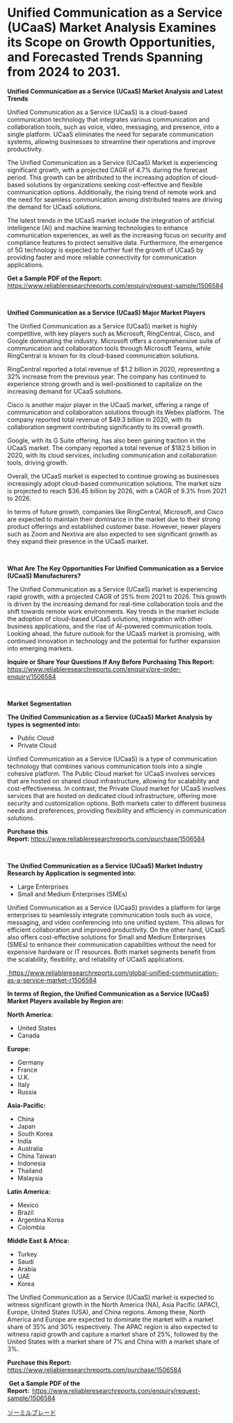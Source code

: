 <p><h1>Unified Communication as a Service (UCaaS) Market Analysis Examines its Scope on Growth Opportunities, and Forecasted Trends Spanning from 2024 to 2031.</h1></p><p><strong>Unified Communication as a Service (UCaaS) Market Analysis and Latest Trends</strong></p>
<p><p>Unified Communication as a Service (UCaaS) is a cloud-based communication technology that integrates various communication and collaboration tools, such as voice, video, messaging, and presence, into a single platform. UCaaS eliminates the need for separate communication systems, allowing businesses to streamline their operations and improve productivity.</p><p>The Unified Communication as a Service (UCaaS) Market is experiencing significant growth, with a projected CAGR of 4.7% during the forecast period. This growth can be attributed to the increasing adoption of cloud-based solutions by organizations seeking cost-effective and flexible communication options. Additionally, the rising trend of remote work and the need for seamless communication among distributed teams are driving the demand for UCaaS solutions.</p><p>The latest trends in the UCaaS market include the integration of artificial intelligence (AI) and machine learning technologies to enhance communication experiences, as well as the increasing focus on security and compliance features to protect sensitive data. Furthermore, the emergence of 5G technology is expected to further fuel the growth of UCaaS by providing faster and more reliable connectivity for communication applications.</p></p>
<p><strong>Get a Sample PDF of the Report:&nbsp;</strong> <a href="https://www.reliableresearchreports.com/enquiry/request-sample/1506584">https://www.reliableresearchreports.com/enquiry/request-sample/1506584</a></p>
<p>&nbsp;</p>
<p><strong>Unified Communication as a Service (UCaaS) Major Market Players</strong></p>
<p><p>The Unified Communication as a Service (UCaaS) market is highly competitive, with key players such as Microsoft, RingCentral, Cisco, and Google dominating the industry. Microsoft offers a comprehensive suite of communication and collaboration tools through Microsoft Teams, while RingCentral is known for its cloud-based communication solutions.</p><p>RingCentral reported a total revenue of $1.2 billion in 2020, representing a 32% increase from the previous year. The company has continued to experience strong growth and is well-positioned to capitalize on the increasing demand for UCaaS solutions.</p><p>Cisco is another major player in the UCaaS market, offering a range of communication and collaboration solutions through its Webex platform. The company reported total revenue of $49.3 billion in 2020, with its collaboration segment contributing significantly to its overall growth.</p><p>Google, with its G Suite offering, has also been gaining traction in the UCaaS market. The company reported a total revenue of $182.5 billion in 2020, with its cloud services, including communication and collaboration tools, driving growth.</p><p>Overall, the UCaaS market is expected to continue growing as businesses increasingly adopt cloud-based communication solutions. The market size is projected to reach $36.45 billion by 2026, with a CAGR of 9.3% from 2021 to 2026.</p><p>In terms of future growth, companies like RingCentral, Microsoft, and Cisco are expected to maintain their dominance in the market due to their strong product offerings and established customer base. However, newer players such as Zoom and Nextiva are also expected to see significant growth as they expand their presence in the UCaaS market.</p></p>
<p>&nbsp;</p>
<p><strong>What Are The Key Opportunities For Unified Communication as a Service (UCaaS) Manufacturers?</strong></p>
<p><p>The Unified Communication as a Service (UCaaS) market is experiencing rapid growth, with a projected CAGR of 25% from 2021 to 2026. This growth is driven by the increasing demand for real-time collaboration tools and the shift towards remote work environments. Key trends in the market include the adoption of cloud-based UCaaS solutions, integration with other business applications, and the rise of AI-powered communication tools. Looking ahead, the future outlook for the UCaaS market is promising, with continued innovation in technology and the potential for further expansion into emerging markets.</p></p>
<p><strong>Inquire or Share Your Questions If Any Before Purchasing This Report:</strong> <a href="https://www.reliableresearchreports.com/enquiry/pre-order-enquiry/1506584">https://www.reliableresearchreports.com/enquiry/pre-order-enquiry/1506584</a></p>
<p>&nbsp;</p>
<p><strong>Market Segmentation</strong></p>
<p><strong>The Unified Communication as a Service (UCaaS) Market Analysis by types is segmented into:</strong></p>
<p><ul><li>Public Cloud</li><li>Private Cloud</li></ul></p>
<p><p>Unified Communication as a Service (UCaaS) is a type of communication technology that combines various communication tools into a single cohesive platform. The Public Cloud market for UCaaS involves services that are hosted on shared cloud infrastructure, allowing for scalability and cost-effectiveness. In contrast, the Private Cloud market for UCaaS involves services that are hosted on dedicated cloud infrastructure, offering more security and customization options. Both markets cater to different business needs and preferences, providing flexibility and efficiency in communication solutions.</p></p>
<p><strong>Purchase this Report:&nbsp;</strong><a href="https://www.reliableresearchreports.com/purchase/1506584">https://www.reliableresearchreports.com/purchase/1506584</a></p>
<p>&nbsp;</p>
<p><strong>The Unified Communication as a Service (UCaaS) Market Industry Research by Application is segmented into:</strong></p>
<p><ul><li>Large Enterprises</li><li>Small and Medium Enterprises (SMEs)</li></ul></p>
<p><p>Unified Communication as a Service (UCaaS) provides a platform for large enterprises to seamlessly integrate communication tools such as voice, messaging, and video conferencing into one unified system. This allows for efficient collaboration and improved productivity. On the other hand, UCaaS also offers cost-effective solutions for Small and Medium Enterprises (SMEs) to enhance their communication capabilities without the need for expensive hardware or IT resources. Both market segments benefit from the scalability, flexibility, and reliability of UCaaS applications.</p></p>
<p><a href="https://www.reliableresearchreports.com/global-unified-communication-as-a-service-market-r1506584">&nbsp;https://www.reliableresearchreports.com/global-unified-communication-as-a-service-market-r1506584</a></p>
<p><strong>In terms of Region, the Unified Communication as a Service (UCaaS) Market Players available by Region are:</strong></p>
<p>
    <p> <strong> North America: </strong>
        <ul>
            <li>United States</li>
            <li>Canada</li>
        </ul>
        </p> 
    <p> <strong> Europe: </strong>
        <ul>
            <li>Germany</li>
            <li>France</li>
            <li>U.K.</li>
            <li>Italy</li>
            <li>Russia</li>
        </ul>
        </p> 
    <p> <strong> Asia-Pacific: </strong>
        <ul>
            <li>China</li>
            <li>Japan</li>
            <li>South Korea</li>
            <li>India</li>
            <li>Australia</li>
            <li>China Taiwan</li>
            <li>Indonesia</li>
            <li>Thailand</li>
            <li>Malaysia</li>
        </ul>
        </p> 
    <p> <strong> Latin America: </strong>
        <ul>
            <li>Mexico</li>
            <li>Brazil</li>
            <li>Argentina Korea</li>
            <li>Colombia</li>
        </ul>
        </p> 
    <p> <strong> Middle East & Africa: </strong>
        <ul>
            <li>Turkey</li>
            <li>Saudi</li>
            <li>Arabia</li>
            <li>UAE</li>
            <li>Korea</li>
        </ul>
    </p>
    </p>
<p><p>The Unified Communication as a Service (UCaaS) market is expected to witness significant growth in the North America (NA), Asia Pacific (APAC), Europe, United States (USA), and China regions. Among these, North America and Europe are expected to dominate the market with a market share of 35% and 30% respectively. The APAC region is also expected to witness rapid growth and capture a market share of 25%, followed by the United States with a market share of 7% and China with a market share of 3%.</p></p>
<p><strong>Purchase this Report: </strong><a href="https://www.reliableresearchreports.com/purchase/1506584">https://www.reliableresearchreports.com/purchase/1506584</a></p>
<p>&nbsp;<strong>Get a Sample PDF of the Report:&nbsp;&nbsp;</strong><a href="https://www.reliableresearchreports.com/enquiry/request-sample/1506584">https://www.reliableresearchreports.com/enquiry/request-sample/1506584</a></p>
<p><strong></strong></p>
<p><p><a href="https://medium.com/@lucasrandall2020/%E8%A3%BD%E6%9D%90%E6%89%80%E3%81%AE%E5%88%83%E5%B8%82%E5%A0%B4%E3%81%AE%E3%82%A4%E3%83%B3%E3%82%B5%E3%82%A4%E3%83%88-%E5%B8%82%E5%A0%B4%E3%83%88%E3%83%AC%E3%83%B3%E3%83%89-%E6%88%90%E9%95%B7-2024%E5%B9%B4%E3%81%8B%E3%82%892031%E5%B9%B4%E3%81%BE%E3%81%A7%E3%81%AE%E4%BA%88%E6%B8%AC-d4f744624713">ソーミルブレード</a></p></p>